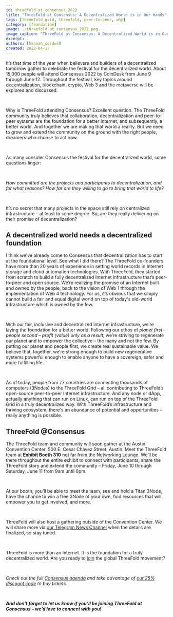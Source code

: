 ```yaml
---
id: threefold_at_consensus_2022
title: "ThreeFold at Consensus: A Decentralized World is in Our Hands"
tags: [threefold_grid, threefold, peer-to-peer, why]
category: [foundation]
image: ./threefold_at_consensus_2022.png
image_caption: "ThreeFold at Consensus: A Decentralized World is in Our Hands."
excerpt: .
authors: [hannah_cordes]
created: 2022-04-17
---
```


It’s that time of the year when believers and builders of a decentralized tomorrow  gather to celebrate the festival for the decentralized world. About 15,000 people will attend Consensus 2022 by CoinDesk from June 9 through June 12. Throughout the festival, key topics around decentralization, blockchain, crypto, Web 3 and the metaverse will be explored and discussed.

<br/>

Why is ThreeFold attending Consensus? Excellent question. The ThreeFold community truly believes that collaboration, decentralization and peer-to-peer systems are the foundation for a better Internet, and subsequently, a better world. And together we are making that world a reality. But we need to grow and extend the community on the ground with the right people, dreamers who choose to act now.

<br/>

As many consider Consensus the festival for the decentralized world, some questions linger: 

<br/>

*How committed are the projects and participants to decentralization, and for what reasons? How far are they willing to go to bring that world to life?*

<br/>

It’s no secret that many projects in the space still rely on centralized infrastructure – at least to some degree. So, are they really delivering on their promise of decentralization? 

## A decentralized world needs a decentralized foundation

I think we’ve already come to Consensus that decentralization has to start at the foundational level. See what I did there? The ThreeFold co-founders have more than 20 years of experience in setting world records in Internet storage and cloud automation technologies. With ThreeFold, they started from scratch to build a fully decentralized Internet infrastructure that’s peer-to-peer and open source. We’re realizing the promise of an Internet built and owned by the people, back to the vision of Web 1 through the implementation of Web 4 technology. For us, it’s obvious that we simply cannot build a fair and equal digital world on top of today's old-world infrastructure which is owned by the few. 

<br/>

With our fair, inclusive and decentralized Internet infrastructure, we’re laying the foundation for a better world. Following our ethos of *planet first – people second – profit (value) only as a result*, we’re striving to regenerate our planet and to empower the collective – the many and not the few. By putting our planet and people first, we create real sustainable value. We believe that, together, we’re strong enough to build new regenerative systems powerful enough to enable anyone to have a sovereign, safer and more fulfilling life.

<br/>

As of today, people from 77 countries are connecting thousands of computers (3Nodes) to the ThreeFold Grid – all contributing to ThreeFold’s open-source peer-to-peer Internet infrastructure. And any node or dApp, actually anything that can run on Linux, can run on top of the ThreeFold Grid in a truly decentralized way. With ThreeFold’s infrastructure and thriving ecosystem, there's an abundance of potential and opportunities – really anything is possible.

## ThreeFold @Consensus

The ThreeFold team and community will soon gather at the Austin Convention Center, 500 E. Cesar Chavez Street, Austin. Meet the ThreeFold team at **Exhibit Booth 310** not far from the Networking Lounge. We’ll be there throughout the entire exhibit to connect with participants, share the ThreeFold story and extend the community – Friday, June 10 through Saturday, June 11 from 9am until 6pm.

<br/>

At our booth, you’ll be able to meet the team, see and hold a Titan 3Node, have the chance to win a free 3Node of your own, find resources that will empower you to get involved, and more.

<br/>

ThreeFold will also host a gathering outside of the Convention Center. We will share more via [our Telegram News Channel](https://t.me/threefoldnews) when the details are finalized, so stay tuned.

<br/>

ThreeFold is more than an Internet. It is the foundation for a truly decentralized world. Are you ready to [join](https://t.me/threefold) the global ThreeFold movement?

<br/>

*Check out the full [Consensus agenda](https://events.coindesk.com/consensus2022/agenda) and take advantage of [our 25% discount code](https://events.coindesk.com/consensus2022?promo=a7MsHxui) to buy tickets.*

<br/>

***And don’t forget to let us know if you’ll be joining ThreeFold at Consensus – we’d love to connect with you!***
